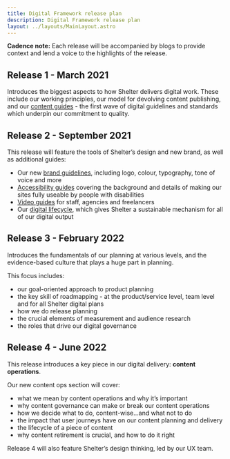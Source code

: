 ```yaml
---
title: Digital Framework release plan
description: Digital Framework release plan
layout: ../layouts/MainLayout.astro
---
```


**Cadence note:** Each release will be accompanied by blogs to provide context and lend a voice to the highlights of the release.

## Release 1 - March 2021

Introduces the biggest aspects to how Shelter delivers digital work. These include our working principles, our model for devolving content publishing, and our [content guides](Guides_442138636.html) - the first wave of digital guidelines and standards which underpin our commitment to quality.

## Release 2 - September 2021

This release will feature the tools of Shelter’s design and new brand, as well as additional guides:

- Our new [brand guidelines](Our-brand-guidelines_760676531.html), including logo, colour, typography, tone of voice and more
- [Accessibility guides](Accessibility-guides_839548933.html) covering the background and details of making our sites fully useable by people with disabilities
- [Video guides](Video-production-guides_769622161.html) for staff, agencies and freelancers
- Our [digital lifecycle](The-digital-lifecycle_839647233.html), which gives Shelter a sustainable mechanism for all of our digital output

## Release 3 - February 2022

Introduces the fundamentals of our planning at various levels, and the evidence-based culture that plays a huge part in planning.

This focus includes:

- our goal-oriented approach to product planning
- the key skill of roadmapping - at the product/service level, team level and for all Shelter digital plans
- how we do release planning
- the crucial elements of measurement and audience research
- the roles that drive our digital governance

## Release 4 - June 2022

This release introduces a key piece in our digital delivery: **content operations**.

Our new content ops section will cover:

- what we mean by content operations and why it’s important
- why content governance can make or break our content operations
- how we decide what to do, content-wise…and what not to do
- the impact that user journeys have on our content planning and delivery
- the lifecycle of a piece of content
- why content retirement is crucial, and how to do it right

Release 4 will also feature Shelter’s design thinking, led by our UX team.
